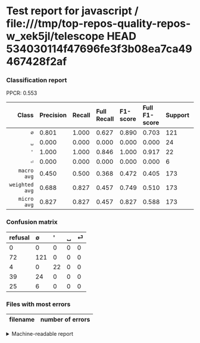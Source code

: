 # Test report for javascript / file:///tmp/top-repos-quality-repos-w_xek5jl/telescope HEAD 534030114f47696fe3f3b08ea7ca49467428f2af

### Classification report

PPCR: 0.553

| Class | Precision | Recall | Full Recall | F1-score | Full F1-score | Support | Full Support | PPCR |
|------:|:----------|:-------|:------------|:---------|:---------|:--------|:-------------|:-----|
| `∅` | 0.801| 1.000| 0.627| 0.890| 0.703| 121| 193| 0.627 |
| `␣` | 0.000| 0.000| 0.000| 0.000| 0.000| 24| 63| 0.381 |
| `'` | 1.000| 1.000| 0.846| 1.000| 0.917| 22| 26| 0.846 |
| `⏎` | 0.000| 0.000| 0.000| 0.000| 0.000| 6| 31| 0.194 |
| `macro avg` | 0.450| 0.500| 0.368| 0.472| 0.405| 173| 313| 0.553 |
| `weighted avg` | 0.688| 0.827| 0.457| 0.749| 0.510| 173| 313| 0.553 |
| `micro avg` | 0.827| 0.827| 0.457| 0.827| 0.588| 173| 313| 0.553 |

### Confusion matrix

|refusal|  ∅| '| ␣| ⏎| 
|:---|:---|:---|:---|:---|
|0 |0 |0 |0 |0 |
|72 |121 |0 |0 |0 |
|4 |0 |22 |0 |0 |
|39 |24 |0 |0 |0 |
|25 |6 |0 |0 |0 |

### Files with most errors

| filename | number of errors|
|:----:|:-----|

<details>
    <summary>Machine-readable report</summary>
```json
{
  "cl_report": {"\u0027": {"f1-score": 1.0, "precision": 1.0, "recall": 1.0, "support": 22}, "macro avg": {"f1-score": 0.4724264705882353, "precision": 0.45033112582781454, "recall": 0.5, "support": 173}, "micro avg": {"f1-score": 0.8265895953757225, "precision": 0.8265895953757225, "recall": 0.8265895953757225, "support": 173}, "weighted avg": {"f1-score": 0.7494474668480109, "precision": 0.687631589021169, "recall": 0.8265895953757225, "support": 173}, "\u2205": {"f1-score": 0.8897058823529412, "precision": 0.8013245033112583, "recall": 1.0, "support": 121}, "\u23ce": {"f1-score": 0.0, "precision": 0.0, "recall": 0.0, "support": 6}, "\u2423": {"f1-score": 0.0, "precision": 0.0, "recall": 0.0, "support": 24}},
  "cl_report_full": {"\u0027": {"f1-score": 0.9166666666666666, "precision": 1.0, "recall": 0.8461538461538461, "support": 26}, "macro avg": {"f1-score": 0.4050387596899225, "precision": 0.45033112582781454, "recall": 0.36827421283379835, "support": 313}, "micro avg": {"f1-score": 0.588477366255144, "precision": 0.8265895953757225, "recall": 0.45686900958466453, "support": 313}, "weighted avg": {"f1-score": 0.5099252049434084, "precision": 0.5771745339906481, "recall": 0.45686900958466453, "support": 313}, "\u2205": {"f1-score": 0.7034883720930233, "precision": 0.8013245033112583, "recall": 0.6269430051813472, "support": 193}, "\u23ce": {"f1-score": 0.0, "precision": 0.0, "recall": 0.0, "support": 31}, "\u2423": {"f1-score": 0.0, "precision": 0.0, "recall": 0.0, "support": 63}},
  "ppcr": 0.5527156549520766
}
```
</details>
